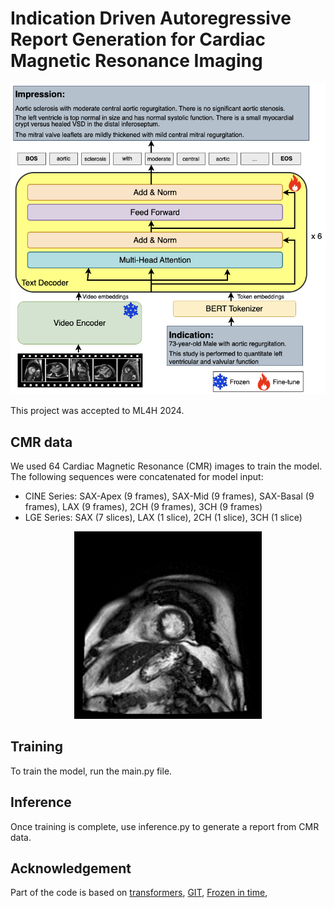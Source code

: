# Indication Driven Autoregressive Report Generation for Cardiac Magnetic Resonance Imaging

<p align="center">
  <img src="figs/overview.png" width="700">
</p>
This project was accepted to ML4H 2024.

## CMR data
We used 64 Cardiac Magnetic Resonance (CMR) images to train the model. The following sequences were concatenated for model input:
* CINE Series: SAX-Apex (9 frames), SAX-Mid (9 frames), SAX-Basal (9 frames), LAX (9 frames), 2CH (9 frames), 3CH (9 frames)
* LGE Series: SAX (7 slices), LAX (1 slice), 2CH (1 slice), 3CH (1 slice)
<p align="center">
  <img src="figs/example.gif" width="300">
</p>


## Training
To train the model, run the main.py file.

## Inference
Once training is complete, use inference.py to generate a report from CMR data.

## Acknowledgement
Part of the code is based on 
[transformers](https://github.com/huggingface/transformers),
[GIT](https://github.com/microsoft/GenerativeImage2Text),
[Frozen in time](https://github.com/m-bain/frozen-in-time),
